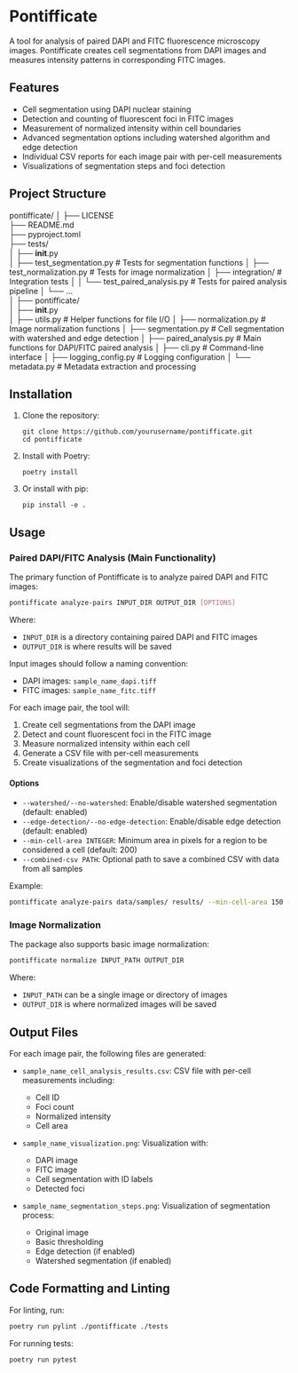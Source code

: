 # Pontifficate

A tool for analysis of paired DAPI and FITC fluorescence microscopy images. Pontifficate creates cell segmentations from DAPI images and measures intensity patterns in corresponding FITC images.

## Features

- Cell segmentation using DAPI nuclear staining
- Detection and counting of fluorescent foci in FITC images
- Measurement of normalized intensity within cell boundaries
- Advanced segmentation options including watershed algorithm and edge detection
- Individual CSV reports for each image pair with per-cell measurements
- Visualizations of segmentation steps and foci detection

## Project Structure
pontifficate/
│
├── LICENSE                
├── README.md               
├── pyproject.toml          
├── tests/                    
│   ├── __init__.py          
│   ├── test_segmentation.py  # Tests for segmentation functions
│   ├── test_normalization.py # Tests for image normalization
│   ├── integration/          # Integration tests
│   │   └── test_paired_analysis.py # Tests for paired analysis pipeline
│   └── ...                 
│
├── pontifficate/              
│   ├── __init__.py         
│   ├── utils.py              # Helper functions for file I/O
│   ├── normalization.py      # Image normalization functions
│   ├── segmentation.py       # Cell segmentation with watershed and edge detection
│   ├── paired_analysis.py    # Main functions for DAPI/FITC paired analysis
│   ├── cli.py                # Command-line interface
│   ├── logging_config.py     # Logging configuration
│   └── metadata.py           # Metadata extraction and processing

## Installation

1. Clone the repository:
   ```
   git clone https://github.com/yourusername/pontifficate.git
   cd pontifficate
   ```

2. Install with Poetry:
   ```
   poetry install
   ```

3. Or install with pip:
   ```
   pip install -e .
   ```

## Usage

### Paired DAPI/FITC Analysis (Main Functionality)

The primary function of Pontifficate is to analyze paired DAPI and FITC images:

```bash
pontifficate analyze-pairs INPUT_DIR OUTPUT_DIR [OPTIONS]
```

Where:
- `INPUT_DIR` is a directory containing paired DAPI and FITC images
- `OUTPUT_DIR` is where results will be saved

Input images should follow a naming convention:
- DAPI images: `sample_name_dapi.tiff`
- FITC images: `sample_name_fitc.tiff`

For each image pair, the tool will:
1. Create cell segmentations from the DAPI image
2. Detect and count fluorescent foci in the FITC image
3. Measure normalized intensity within each cell
4. Generate a CSV file with per-cell measurements
5. Create visualizations of the segmentation and foci detection

#### Options

- `--watershed/--no-watershed`: Enable/disable watershed segmentation (default: enabled)
- `--edge-detection/--no-edge-detection`: Enable/disable edge detection (default: enabled)
- `--min-cell-area INTEGER`: Minimum area in pixels for a region to be considered a cell (default: 200)
- `--combined-csv PATH`: Optional path to save a combined CSV with data from all samples

Example:
```bash
pontifficate analyze-pairs data/samples/ results/ --min-cell-area 150 --no-watershed
```

### Image Normalization

The package also supports basic image normalization:

```bash
pontifficate normalize INPUT_PATH OUTPUT_DIR
```

Where:
- `INPUT_PATH` can be a single image or directory of images
- `OUTPUT_DIR` is where normalized images will be saved

## Output Files

For each image pair, the following files are generated:

- `sample_name_cell_analysis_results.csv`: CSV file with per-cell measurements including:
  - Cell ID
  - Foci count
  - Normalized intensity
  - Cell area

- `sample_name_visualization.png`: Visualization with:
  - DAPI image
  - FITC image
  - Cell segmentation with ID labels
  - Detected foci

- `sample_name_segmentation_steps.png`: Visualization of segmentation process:
  - Original image
  - Basic thresholding
  - Edge detection (if enabled)
  - Watershed segmentation (if enabled)

## Code Formatting and Linting

For linting, run:
```sh
poetry run pylint ./pontifficate ./tests
```

For running tests:
```sh
poetry run pytest
```